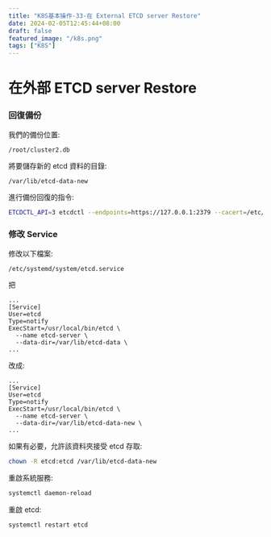 ```yaml
---
title: "K8S基本操作-33-在 External ETCD server Restore"
date: 2024-02-05T12:45:44+08:00
draft: false
featured_image: "/k8s.png"
tags: ["K8S"]
---
```


# 在外部 ETCD server Restore

### 回復備份

我們的備份位置:

```
/root/cluster2.db
```

將要儲存新的 etcd 資料的目錄:

```
/var/lib/etcd-data-new
```

進行備份回復的指令:

```bash
ETCDCTL_API=3 etcdctl --endpoints=https://127.0.0.1:2379 --cacert=/etc/etcd/pki/ca.pem --cert=/etc/etcd/pki/etcd.pem --key=/etc/etcd/pki/etcd-key.pem snapshot restore /root/cluster2.db --data-dir /var/lib/etcd-data-new
```

### 修改 Service

修改以下檔案:

```
/etc/systemd/system/etcd.service
```

把

```
...
[Service]
User=etcd
Type=notify
ExecStart=/usr/local/bin/etcd \
  --name etcd-server \
  --data-dir=/var/lib/etcd-data \
...
```

改成:

```
...
[Service]
User=etcd
Type=notify
ExecStart=/usr/local/bin/etcd \
  --name etcd-server \
  --data-dir=/var/lib/etcd-data-new \
...
```

如果有必要，允許該資料夾接受 etcd 存取:

```bash
chown -R etcd:etcd /var/lib/etcd-data-new
```

重啟系統服務:

```bash
systemctl daemon-reload 
```

重啟 etcd:

```bash
systemctl restart etcd
```
